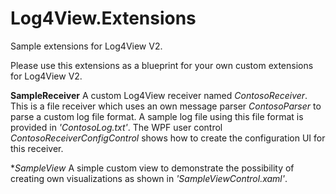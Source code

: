 # Log4View.Extensions
Sample extensions for Log4View V2.

Please use this extensions as a blueprint for your own custom extensions for Log4View V2.

**SampleReceiver**
A custom Log4View receiver named *ContosoReceiver*. 
This is a file receiver which uses an own message parser *ContosoParser* to parse a custom log file format.
A sample log file using this file format is provided in *'ContosoLog.txt'*.
The WPF user control *ContosoReceiverConfigControl* shows how to create the configuration UI for this receiver.

**SampleView*
A simple custom view to demonstrate the possibility of creating own visualizations as shown in *'SampleViewControl.xaml'*.

